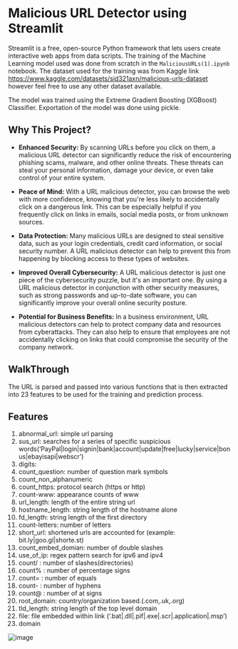 # Malicious URL Detector using Streamlit

Streamlit is a free, open-source Python framework that lets users create interactive web apps from data scripts. The training of the Machine Learning model used was done from scratch in the `MaliciousURLs(1).ipynb` notebook. The dataset used for the training was from Kaggle link https://www.kaggle.com/datasets/sid321axn/malicious-urls-dataset however feel free to use any other dataset available.

The model was trained using the Extreme Gradient Boosting (XGBoost) Classifier. Exportation of the model was done using pickle.

## Why This Project?

* **Enhanced Security:**  By scanning URLs before you click on them, a malicious URL detector can significantly reduce the risk of encountering phishing scams, malware, and other online threats. These threats can steal your personal information, damage your device, or even take control of your entire system.

* **Peace of Mind:** With a URL malicious detector, you can browse the web with more confidence, knowing that you're less likely to accidentally click on a dangerous link. This can be especially helpful if you frequently click on links in emails, social media posts, or from unknown sources.

* **Data Protection:**  Many malicious URLs are designed to steal sensitive data, such as your login credentials, credit card information, or social security number. A URL malicious detector can help to prevent this from happening by blocking access to these types of websites.

* **Improved Overall Cybersecurity:**  A URL malicious detector is just one piece of the cybersecurity puzzle, but it's an important one. By using a URL malicious detector in conjunction with other security measures, such as strong passwords and up-to-date software, you can significantly improve your overall online security posture.

* **Potential for Business Benefits:** In a business environment, URL malicious detectors can help to protect company data and resources from cyberattacks. They can also help to ensure that employees are not accidentally clicking on links that could compromise the security of the company network.

## WalkThrough

The URL is parsed and passed into various functions that is then extracted into 23 features to be used for the training and prediction process.
## Features 
1.	abnormal_url: simple url parsing
2.	sus_url: searches for a series of specific suspicious words(‘PayPal|login|signin|bank|account|update|free|lucky|service|bonus|ebayisapi|webscr’)
3.	digits: 
4.	count_question: number of question mark symbols
5.	count_non_alphanumeric 
6.	count_https: protocol search (https or http)
7.	count-www: appearance counts of www
8.	url_length: length of the entire string url
9.	hostname_length: string length of the hostname alone
10.	fd_length: string length of the first directory
11.	count-letters: number of letters
12.	short_url: shortened urls are accounted for (example: bit\.ly|goo\.gl|shorte\.st)
13.	count_embed_domian: number of double slashes
14.	use_of_ip: regex pattern search for ipv6 and ipv4
15.	count/ : number of slashes(directories)
16.	count% : number of percentage signs
17.	count= : number of equals 
18.	count- : number of hyphens
19.	count@ : number of at signs
20.	root_domain: country/organization based.(.com,.uk,.org)
21.	tld_length: string length of the top level domain
22.	file: file embedded within link (‘.bat|.dll|.pif|.exe|.scr|.application|.msp’)
23.	domain


![image](https://github.com/anzieri/anzieri.github.io/assets/88835282/f44b4ae0-46c9-4bcf-8e8c-43a5b7878ada)

